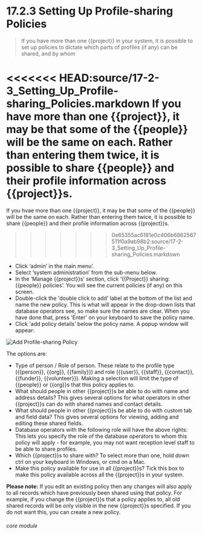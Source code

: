 # 17.2.3 <i class="fas fa-project-diagram"></i> Setting Up Profile-sharing Policies

> If you have more than one {{project}} in your system, it is possible to set up policies to dictate which parts of profiles (if any) can be shared, and by whom



<<<<<<< HEAD:source/17-2-3_Setting_Up_Profile-sharing_Policies.markdown
If you have more than one {{project}}, it may be that some of the {{people}} will be the same on each. Rather than entering them twice, it is possible to share {{people}} and their profile information across {{project}}s.
=======
If you hvae more than one {{project}}, it may be that some of the {{people}} will be the same on each. Rather than entering them twice, it is possible to share {{people}} and their profile information across {{project}}s.
>>>>>>> 0e65355ac6181e0c406b6862567511f0a9ab98b2:source/17-2-3_Setting_Up_Profile-sharing_Policies.markdown

- Click ‘admin’ in the main menu’.
- Select ‘system administration’ from the sub-menu below.
- In the ‘Manage {{project}}s’ section, click ‘{{Project}} sharing: {{people}} policies’.  You will see the current policies (if any) on this screen.
- Double-click the 'double click to add' label at the bottom of the list and name the new policy. This is what will appear in the drop-down lists that database operators see, so make sure the names are clear. When you have done that, press 'Enter' on your keyboard to save the policy name.
- Click 'add policy details’ below the policy name. A popup window will appear:

![Add Profile-sharing Policy](17.2.3a.png)

The options are:
  - Type of person / Role of person. These relate to the profile type ({{person}}, {{org}}, {{family}}) and role ({{user}}, {{staff}}, {{contact}}, {{funder}}, {{volunteer}}). Making a selection will limit the type of {{people}} or {{org}}s that this policy applies to.
  -	What should people in other {{project}}s be able to do with name and address details? This gives several options for what operators in other {{project}}s can do with shared names and contact details.
  - What should people in other {{project}}s be able to do with custom tab and field data? This gives several options for viewing, adding and editing these shared fields.
  - Database operators with the following role will have the above rights: This lets you specify the role of the database operators to whom this policy will apply - for example, you may not want reception level staff to be able to share profiles.
  - Which {{project}}s to share with? To select more than one, hold down ctrl on your keyboard in Windows, or cmd on a Mac.
  - Make this policy available for use in all {{project}}s? Tick this box to make this policy available across all the {{project}}s in your system.
 

**Please note:** If you edit an existing policy then any changes will also apply to all records which have previously been shared using that policy. For example, if you change the {{project}}s that a policy applies to, all old shared records will be only visible in the new {{project}}s specified. If you do not want this, you can create a new policy. 


###### core module
